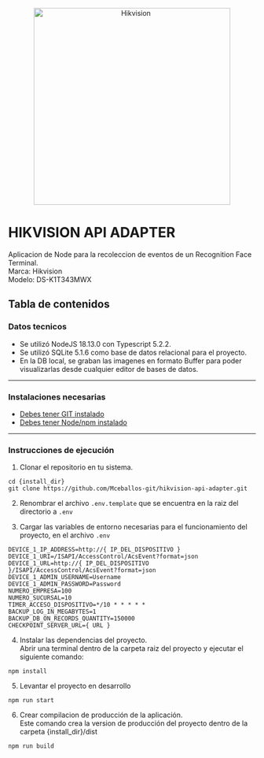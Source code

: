 <p align="center">
  <a target="blank"><img src="https://encrypted-tbn0.gstatic.com/images?q=tbn:ANd9GcTVh4Ht3ndG_Oin4IWpBgsdFi75OoHvjSNsgQ&usqp=CAU" width="400" alt="Hikvision" /></a>
</p>


# HIKVISION API ADAPTER
Aplicacion de Node para la recoleccion de eventos de un Recognition Face Terminal.<br>
Marca: Hikvision<br>
Modelo: DS-K1T343MWX

## Tabla de contenidos

### Datos tecnicos
- Se utilizó NodeJS 18.13.0 con Typescript 5.2.2.
- Se utilizó SQLite 5.1.6 como base de datos relacional para el proyecto.
- En la DB local, se graban las imagenes en formato Buffer para poder visualizarlas desde cualquier editor de bases de datos.

---

### Instalaciones necesarias
- [Debes tener GIT instalado](https://git-scm.com/)
- [Debes tener Node/npm instalado](https://docs.npmjs.com/downloading-and-installing-node-js-and-npm)

---

### Instrucciones de ejecución

1. Clonar el repositorio en tu sistema.
```
cd {install_dir}
git clone https://github.com/Mceballos-git/hikvision-api-adapter.git
```
2. Renombrar el archivo `.env.template` que se encuentra en la raiz del directorio a `.env`

3. Cargar las variables de entorno necesarias para el funcionamiento del proyecto, en el archivo `.env` 
```
DEVICE_1_IP_ADDRESS=http://{ IP_DEL_DISPOSITIVO }
DEVICE_1_URI=/ISAPI/AccessControl/AcsEvent?format=json
DEVICE_1_URL=http://{ IP_DEL_DISPOSITIVO }/ISAPI/AccessControl/AcsEvent?format=json
DEVICE_1_ADMIN_USERNAME=Username
DEVICE_1_ADMIN_PASSWORD=Password
NUMERO_EMPRESA=100
NUMERO_SUCURSAL=10
TIMER_ACCESO_DISPOSITIVO=*/10 * * * * *
BACKUP_LOG_IN_MEGABYTES=1
BACKUP_DB_ON_RECORDS_QUANTITY=150000
CHECKPOINT_SERVER_URL={ URL }
```
4. Instalar las dependencias del proyecto.<br>
Abrir una terminal dentro de la carpeta raiz del proyecto y ejecutar el siguiente comando:
```
npm install
```
5. Levantar el proyecto en desarrollo
```
npm run start
```
6. Crear compilacion de producción de la aplicación.<br>
Este comando crea la version de producción del proyecto dentro de la carpeta {install_dir}/dist
```
npm run build
```

